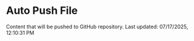 # Auto Push File

Content that will be pushed to GitHub repository.
Last updated: 07/17/2025, 12:10:31 PM